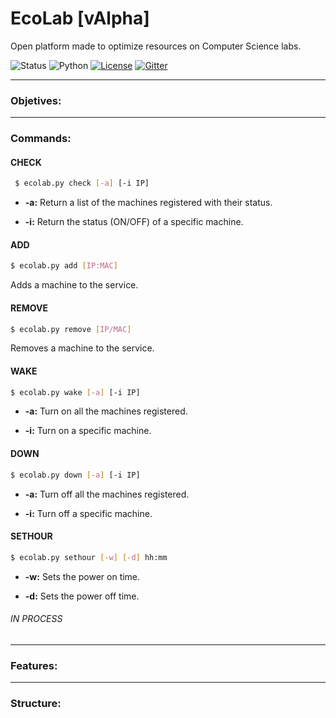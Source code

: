 # EcoLab [vAlpha]
Open platform made to optimize resources on Computer Science labs.

![Status](https://img.shields.io/badge/version-alpha-yellow.svg)
![Python](https://img.shields.io/badge/python-2.7-blue.svg)
[![License](https://img.shields.io/badge/license-GPL-blue.svg)](https://raw.githubusercontent.com/basfom/EcoLab/master/LICENSE)
[![Gitter](https://badges.gitter.im/Join%20Chat.svg)](https://gitter.im/EcoLabMSG/Lobby?utm_source=share-link&utm_medium=link&utm_campaign=share-link)

----
### Objetives:

----
### Commands:
#### CHECK
```sh
 $ ecolab.py check [-a] [-i IP]
```

* __-a:__ Return a list of the machines registered with their status.
 
* __-i:__ Return the status (ON/OFF) of a specific machine.

#### ADD
```sh
$ ecolab.py add [IP:MAC]
```
Adds a machine to the service.


#### REMOVE
```sh
$ ecolab.py remove [IP/MAC]
```
Removes a machine to the service.
  
#### WAKE
```sh
$ ecolab.py wake [-a] [-i IP]
```

* __-a:__ Turn on all the machines registered.

* __-i:__ Turn on a specific machine.

#### DOWN
```sh
$ ecolab.py down [-a] [-i IP]
```

* __-a:__ Turn off all the machines registered.

* __-i:__ Turn off a specific machine.


#### SETHOUR
```sh
$ ecolab.py sethour [-w] [-d] hh:mm
```

* __-w:__ Sets the power on time.

* __-d:__ Sets the power off time.


###### IN PROCESS

----
### Features:

----
### Structure:
